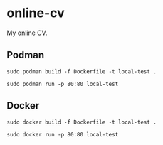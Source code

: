 # online-cv

My online CV.

## Podman

```shell
sudo podman build -f Dockerfile -t local-test .
```

```shell
sudo podman run -p 80:80 local-test
```

## Docker



```shell
sudo docker build -f Dockerfile -t local-test .
```

```shell
sudo docker run -p 80:80 local-test
```

